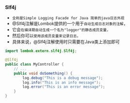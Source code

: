### Slf4j
* `全称是Simple Logging Facade for Java 简单的java日志外观`
* @Slf4j注解是Lombok提供的一个用于`自动生成日志对象的注解`，
* 它会`在编译期自动生成一个名为"logger"的静态成员变量，`
* 然后你可以`使用该成员变量来记录日志。`
* 具体来说，@Slf4j注解使用时只需要在Java类上添加即可
```java
import lombok.extern.slf4j.Slf4j;

@Slf4j
public class MyController {
    // ...
    public void doSomething() {
        log.debug("This is a debug message");
        log.info("This is an info message");
        log.error("This is an error message");
    }
}
```






